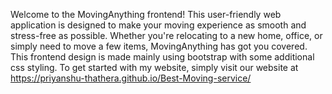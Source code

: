 Welcome to the MovingAnything frontend! This user-friendly web application is designed to make your moving experience as smooth and stress-free as possible. Whether you're relocating to a new home, office, or simply need to move a few items, MovingAnything has got you covered. This frontend design is made mainly using bootstrap with some additional css styling. To get started with my website, simply visit our website at https://priyanshu-thathera.github.io/Best-Moving-service/ 
